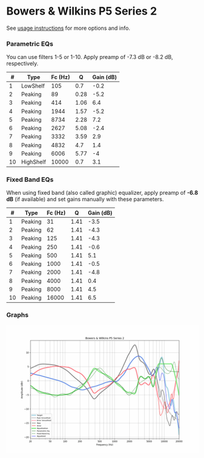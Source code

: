 # Bowers & Wilkins P5 Series 2
See [usage instructions](https://github.com/jaakkopasanen/AutoEq#usage) for more options and info.

### Parametric EQs
You can use filters 1-5 or 1-10. Apply preamp of -7.3 dB or -8.2 dB, respectively.

|   # | Type      |   Fc (Hz) |    Q |   Gain (dB) |
|-----|-----------|-----------|------|-------------|
|   1 | LowShelf  |       105 | 0.7  |        -0.2 |
|   2 | Peaking   |        89 | 0.28 |        -5.2 |
|   3 | Peaking   |       414 | 1.06 |         6.4 |
|   4 | Peaking   |      1944 | 1.57 |        -5.2 |
|   5 | Peaking   |      8734 | 2.28 |         7.2 |
|   6 | Peaking   |      2627 | 5.08 |        -2.4 |
|   7 | Peaking   |      3332 | 3.59 |         2.9 |
|   8 | Peaking   |      4832 | 4.7  |         1.4 |
|   9 | Peaking   |      6006 | 5.77 |        -4   |
|  10 | HighShelf |     10000 | 0.7  |         3.1 |

### Fixed Band EQs
When using fixed band (also called graphic) equalizer, apply preamp of **-6.8 dB** (if available) and set gains manually with these parameters.

|   # | Type    |   Fc (Hz) |    Q |   Gain (dB) |
|-----|---------|-----------|------|-------------|
|   1 | Peaking |        31 | 1.41 |        -3.5 |
|   2 | Peaking |        62 | 1.41 |        -4.3 |
|   3 | Peaking |       125 | 1.41 |        -4.3 |
|   4 | Peaking |       250 | 1.41 |        -0.6 |
|   5 | Peaking |       500 | 1.41 |         5.1 |
|   6 | Peaking |      1000 | 1.41 |        -0.5 |
|   7 | Peaking |      2000 | 1.41 |        -4.8 |
|   8 | Peaking |      4000 | 1.41 |         0.4 |
|   9 | Peaking |      8000 | 1.41 |         4.5 |
|  10 | Peaking |     16000 | 1.41 |         6.5 |

### Graphs
![](./Bowers%20&%20Wilkins%20P5%20Series%202.png)
